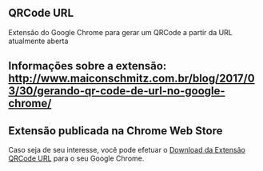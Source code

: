 ## QRCode URL
Extensão do Google Chrome para gerar um QRCode a partir da URL atualmente aberta

## Informações sobre a extensão: http://www.maiconschmitz.com.br/blog/2017/03/30/gerando-qr-code-de-url-no-google-chrome/

## Extensão publicada na Chrome Web Store
Caso seja de seu interesse, você pode efetuar o [Download da Extensão QRCode URL](https://goo.gl/jLk9hk) para o seu Google Chrome.